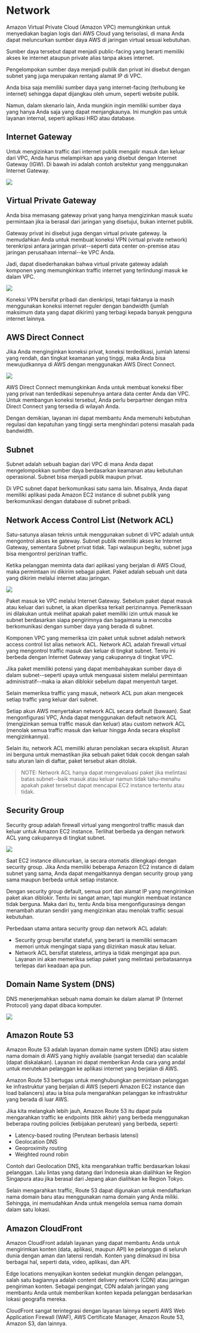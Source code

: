 # Network

Amazon Virtual Private Cloud (Amazon VPC) memungkinkan untuk menyediakan bagian logis dari AWS Cloud yang terisolasi, di mana Anda dapat meluncurkan sumber daya AWS di jaringan virtual sesuai kebutuhan.

Sumber daya tersebut dapat menjadi public-facing yang berarti memiliki akses ke internet ataupun private alias tanpa akses internet.

Pengelompokan sumber daya menjadi publik dan privat ini disebut dengan subnet yang juga merupakan rentang alamat IP di VPC.

Anda bisa saja memiliki sumber daya yang internet-facing (terhubung ke internet) sehingga dapat dijangkau oleh umum, seperti website publik.

Namun, dalam skenario lain, Anda mungkin ingin memiliki sumber daya yang hanya Anda saja yang dapat menjangkaunya. Ini mungkin pas untuk layanan internal, seperti aplikasi HRD atau database.

## Internet Gateway

Untuk mengizinkan traffic dari internet publik mengalir masuk dan keluar dari VPC, Anda harus melampirkan apa yang disebut dengan Internet Gateway (IGW). Di bawah ini adalah contoh arsitektur yang menggunakan Internet Gateway.

![](https://d17ivq9b7rppb3.cloudfront.net/original/academy/20210310160547b068b89607a727456c38340e2290933d.png)

## Virtual Private Gateway

Anda bisa memasang gateway privat yang hanya mengizinkan masuk suatu permintaan jika ia berasal dari jaringan yang disetujui, bukan internet publik.

Gateway privat ini disebut juga dengan virtual private gateway. Ia memudahkan Anda untuk membuat koneksi VPN (virtual private network) terenkripsi antara jaringan privat--seperti data center on-premise atau jaringan perusahaan internal--ke VPC Anda.

Jadi, dapat disederhanakan bahwa virtual private gateway adalah komponen yang memungkinkan traffic internet yang terlindungi masuk ke dalam VPC.

![](https://d17ivq9b7rppb3.cloudfront.net/original/academy/20210310160717f55c748910c59b07d4dd579c4b2101da.png)

Koneksi VPN bersifat pribadi dan dienkripsi, tetapi faktanya ia masih menggunakan koneksi internet reguler dengan bandwidth (jumlah maksimum data yang dapat dikirim) yang terbagi kepada banyak pengguna internet lainnya.

## AWS Direct Connect

Jika Anda menginginkan koneksi privat, koneksi terdedikasi, jumlah latensi yang rendah, dan tingkat keamanan yang tinggi, maka Anda bisa mewujudkannya di AWS dengan menggunakan AWS Direct Connect.

![](https://d17ivq9b7rppb3.cloudfront.net/original/academy/20210310160759b1b2ea1ee5556519543d26c7d22ed4c8.png)

AWS Direct Connect memungkinkan Anda untuk membuat koneksi fiber yang privat nan terdedikasi sepenuhnya antara data center Anda dan VPC. Untuk membangun koneksi tersebut, Anda perlu berpartner dengan mitra Direct Connect yang tersedia di wilayah Anda.

Dengan demikian, layanan ini dapat membantu Anda memenuhi kebutuhan regulasi dan kepatuhan yang tinggi serta menghindari potensi masalah pada bandwidth.

## Subnet

Subnet adalah sebuah bagian dari VPC di mana Anda dapat mengelompokkan sumber daya berdasarkan keamanan atau kebutuhan operasional. Subnet bisa menjadi publik maupun privat.

Di VPC subnet dapat berkomunikasi satu sama lain. Misalnya, Anda dapat memiliki aplikasi pada Amazon EC2 instance di subnet publik yang berkomunikasi dengan database di subnet pribadi.

## Network Access Control List (Network ACL)

Satu-satunya alasan teknis untuk menggunakan subnet di VPC adalah untuk mengontrol akses ke gateway. Subnet publik memiliki akses ke Internet Gateway, sementara Subnet privat tidak. Tapi walaupun begitu, subnet juga bisa mengontrol perizinan traffic.

Ketika pelanggan meminta data dari aplikasi yang berjalan di AWS Cloud, maka permintaan ini dikirim sebagai paket. Paket adalah sebuah unit data yang dikirim melalui internet atau jaringan.

![](https://d17ivq9b7rppb3.cloudfront.net/original/academy/202103101612444d839af795a92a8aef280b8f628d6a4e.png)

Paket masuk ke VPC melalui Internet Gateway. Sebelum paket dapat masuk atau keluar dari subnet, ia akan diperiksa terkait perizinannya. Pemeriksaan ini dilakukan untuk melihat apakah paket memiliki izin untuk masuk ke subnet berdasarkan siapa pengirimnya dan bagaimana ia mencoba berkomunikasi dengan sumber daya yang berada di subnet.

Komponen VPC yang memeriksa izin paket untuk subnet adalah network access control list alias network ACL. Network ACL adalah firewall virtual yang mengontrol traffic masuk dan keluar di tingkat subnet. Tentu ini berbeda dengan Internet Gateway yang cakupannya di tingkat VPC.

Jika paket memiliki potensi yang dapat membahayakan sumber daya di dalam subnet--seperti upaya untuk menguasai sistem melalui permintaan administratif--maka ia akan diblokir sebelum dapat menyentuh target.

Selain memeriksa traffic yang masuk, network ACL pun akan mengecek setiap traffic yang keluar dari subnet.

Setiap akun AWS menyertakan network ACL secara default (bawaan). Saat mengonfigurasi VPC, Anda dapat menggunakan default network ACL (mengizinkan semua traffic masuk dan keluar) atau custom network ACL (menolak semua traffic masuk dan keluar hingga Anda secara eksplisit mengizinkannya).

Selain itu, network ACL memiliki aturan penolakan secara eksplisit. Aturan ini berguna untuk memastikan jika sebuah paket tidak cocok dengan salah satu aturan lain di daftar, paket tersebut akan ditolak.

>NOTE: Network ACL hanya dapat mengevaluasi paket jika melintasi batas subnet--baik masuk atau keluar namun tidak tahu-menahu apakah paket tersebut dapat mencapai EC2 instance tertentu atau tidak.

## Security Group

Security group adalah firewall virtual yang mengontrol traffic masuk dan keluar untuk Amazon EC2 instance. Terlihat berbeda ya dengan network ACL yang cakupannya di tingkat subnet.

![](https://d17ivq9b7rppb3.cloudfront.net/original/academy/20210310161531e35fa09c172d32de5182337c5e1ed0c6.png)

Saat EC2 instance diluncurkan, ia secara otomatis dilengkapi dengan security group. Jika Anda memiliki beberapa Amazon EC2 instance di dalam subnet yang sama, Anda dapat mengaitkannya dengan security group yang sama maupun berbeda untuk setiap instance.

Dengan security group default, semua port dan alamat IP yang mengirimkan paket akan diblokir. Tentu ini sangat aman, tapi mungkin membuat instance tidak berguna. Maka dari itu, tentu Anda bisa mengonfigurasinya dengan menambah aturan sendiri yang mengizinkan atau menolak traffic sesuai kebutuhan.

Perbedaan utama antara security group dan network ACL adalah:

* Security group bersifat stateful, yang berarti ia memiliki semacam memori untuk mengingat siapa yang diizinkan masuk atau keluar.
* Network ACL bersifat stateless, artinya ia tidak mengingat apa pun. Layanan ini akan memeriksa setiap paket yang melintasi perbatasannya terlepas dari keadaan apa pun.

## Domain Name System (DNS)

DNS menerjemahkan sebuah nama domain ke dalam alamat IP (Internet Protocol) yang dapat dibaca komputer.

![](https://d17ivq9b7rppb3.cloudfront.net/original/academy/20210310164623c3c9bd41216e260b0c0511dae839cde6.png)

## Amazon Route 53

Amazon Route 53 adalah layanan domain name system (DNS) atau sistem nama domain di AWS yang highly available (sangat tersedia) dan scalable (dapat diskalakan). Layanan ini dapat memberikan Anda cara yang andal untuk merutekan pelanggan ke aplikasi internet yang berjalan di AWS.

Amazon Route 53 bertugas untuk menghubungkan permintaan pelanggan ke infrastruktur yang berjalan di AWS (seperti Amazon EC2 instance dan load balancers) atau ia bisa pula mengarahkan pelanggan ke infrastruktur yang berada di luar AWS.

Jika kita melangkah lebih jauh, Amazon Route 53 itu dapat pula mengarahkan traffic ke endpoints (titik akhir) yang berbeda menggunakan beberapa routing policies (kebijakan perutean) yang berbeda, seperti:

* Latency-based routing (Perutean berbasis latensi)
* Geolocation DNS
* Geoproximity routing
* Weighted round robin

Contoh dari Geolocation DNS, kita mengarahkan traffic berdasarkan lokasi pelanggan. Lalu lintas yang datang dari Indonesia akan dialihkan ke Region Singapura atau jika berasal dari Jepang akan dialihkan ke Region Tokyo.

Selain mengarahkan traffic, Route 53 dapat digunakan untuk mendaftarkan nama domain baru atau menggunakan nama domain yang Anda miliki. Sehingga, ini memudahkan Anda untuk mengelola semua nama domain dalam satu lokasi.

## Amazon CloudFront

Amazon CloudFront adalah layanan yang dapat membantu Anda untuk mengirimkan konten (data, aplikasi, maupun API) ke pelanggan di seluruh dunia dengan aman dan latensi rendah. Konten yang dimaksud ini bisa berbagai hal, seperti data, video, aplikasi, dan API.

Edge locations menyajikan konten sedekat mungkin dengan pelanggan, salah satu bagiannya adalah content delivery network (CDN) atau jaringan pengiriman konten. Sebagai pengingat, CDN adalah jaringan yang membantu Anda untuk memberikan konten kepada pelanggan berdasarkan lokasi geografis mereka.

CloudFront sangat terintegrasi dengan layanan lainnya seperti AWS Web Application Firewall (WAF), AWS Certificate Manager, Amazon Route 53, Amazon S3, dan lainnya.